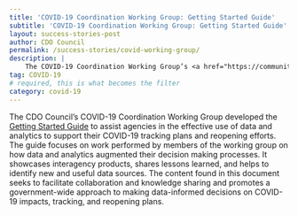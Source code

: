 ```yaml
---
title: 'COVID-19 Coordination Working Group: Getting Started Guide'
subtitle: 'COVID-19 Coordination Working Group: Getting Started Guide'
layout: success-stories-post
author: CDO Council
permalink: /success-stories/covid-working-group/
description: |
    The COVID-19 Coordination Working Group’s <a href="https://community.max.gov/download/attachments/2129204652/CDO%20COVID%20WG_Getting%20Started%20Guide_20201021_Final.docx?api=v2">“Getting Started Guide”</a> helped agencies use data and analytics to support their COVID-19 tracking plans and reopening efforts. The guide used work performed by members of the working group to showcase interagency products, share lessons learned, and to identify new and useful data sources.
tag: COVID-19
# required, this is what becomes the filter
category: covid-19
---
```


The CDO Council’s COVID-19 Coordination Working Group developed the <a href="https://community.max.gov/download/attachments/2129204652/CDO%20COVID%20WG_Getting%20Started%20Guide_20201021_Final.docx?api=v2">Getting Started Guide</a> to assist agencies in the effective use of data and analytics to support their COVID-19 tracking plans and reopening efforts. The guide focuses on work performed by members of the working group on how data and analytics augmented their decision making processes. It showcases interagency products, shares lessons learned, and helps to identify new and useful data sources. The content found in this document seeks to facilitate collaboration and knowledge sharing and promotes a government-wide approach to making data-informed decisions on COVID-19 impacts, tracking, and reopening plans.